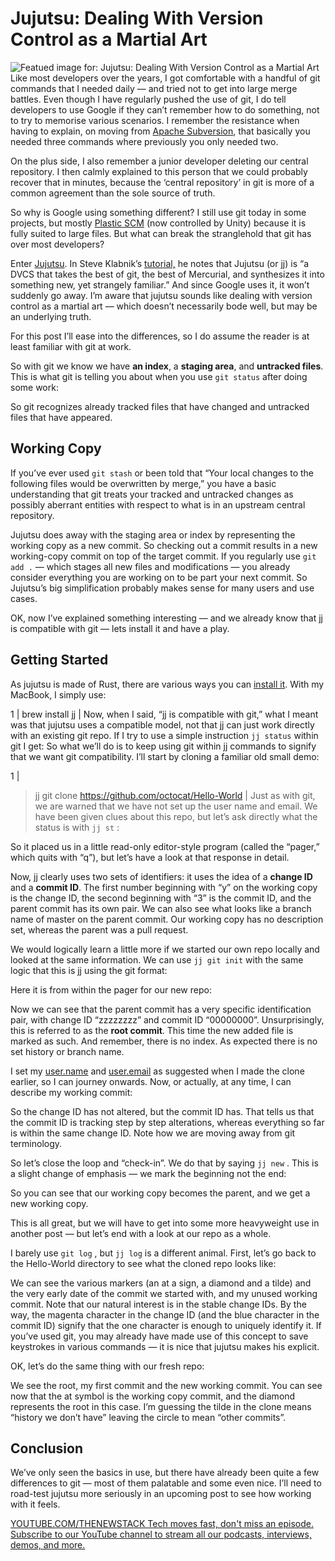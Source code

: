 # Jujutsu: Dealing With Version Control as a Martial Art
![Featued image for: Jujutsu: Dealing With Version Control as a Martial Art](https://cdn.thenewstack.io/media/2025/02/db5c82a9-natalia-blauth-znrnassj8f0-unsplashb-1024x576.jpg)
Like most developers over the years, I got comfortable with a handful of git commands that I needed daily — and tried not to get into large merge battles. Even though I have regularly pushed the use of git, I do tell developers to use Google if they can’t remember how to do something, not to try to memorise various scenarios. I remember the resistance when having to explain, on moving from [Apache Subversion](https://en.wikipedia.org/wiki/Apache_Subversion), that basically you needed three commands where previously you only needed two.

On the plus side, I also remember a junior developer deleting our central repository. I then calmly explained to this person that we could probably recover that in minutes, because the ‘central repository’ in git is more of a common agreement than the sole source of truth.

So why is Google using something different? I still use git today in some projects, but mostly [Plastic SCM](https://www.plasticscm.com/) (now controlled by Unity) because it is fully suited to large files. But what can break the stranglehold that git has over most developers?

Enter [Jujutsu](https://github.com/jj-vcs/jj). In Steve Klabnik’s [tutorial,](https://steveklabnik.github.io/jujutsu-tutorial/introduction/what-is-jj-and-why-should-i-care.html) he notes that Jujutsu (or jj) is “a DVCS that takes the best of git, the best of Mercurial, and synthesizes it into something new, yet strangely familiar.” And since Google uses it, it won’t suddenly go away. I’m aware that jujutsu sounds like dealing with version control as a martial art — which doesn’t necessarily bode well, but may be an underlying truth.

For this post I’ll ease into the differences, so I do assume the reader is at least familiar with git at work.

So with git we know we have **an index**, a **staging area**, and **untracked files**. This is what git is telling you about when you use `git status`
after doing some work:

So git recognizes already tracked files that have changed and untracked files that have appeared.

## Working Copy
If you’ve ever used `git stash`
or been told that “Your local changes to the following files would be overwritten by merge,” you have a basic understanding that git treats your tracked and untracked changes as possibly aberrant entities with respect to what is in an upstream central repository.

Jujutsu does away with the staging area or index by representing the working copy as a new commit. So checking out a commit results in a new working-copy commit on top of the target commit. If you regularly use `git add .`
— which stages all new files and modifications — you already consider everything you are working on to be part your next commit. So Jujutsu’s big simplification probably makes sense for many users and use cases.

OK, now I’ve explained something interesting — and we already know that jj is compatible with git — lets install it and have a play.

## Getting Started
As jujutsu is made of Rust, there are various ways you can [install it](https://jj-vcs.github.io/jj/v0.23.0/install-and-setup/). With my MacBook, I simply use:

1 |
brew install jj |
Now, when I said, “jj is compatible with git,” what I meant was that jujutsu uses a compatible model, not that jj can just work directly with an existing git repo. If I try to use a simple instruction `jj status`
within git I get:
So what we’ll do is to keep using git within jj commands to signify that we want git compatibility. I’ll start by cloning a familiar old small demo:

1 |
> jj git clone https://github.com/octocat/Hello-World |
Just as with git, we are warned that we have not set up the user name and email. We have been given clues about this repo, but let’s ask directly what the status is with `jj st`
:

So it placed us in a little read-only editor-style program (called the “pager,” which quits with “q”), but let’s have a look at that response in detail.

Now, jj clearly uses two sets of identifiers: it uses the idea of a **change ID** and a **commit ID**. The first number beginning with “y” on the working copy is the change ID, the second beginning with “3” is the commit ID, and the parent commit has its own pair. We can also see what looks like a branch name of master on the parent commit. Our working copy has no description set, whereas the parent was a pull request.

We would logically learn a little more if we started our own repo locally and looked at the same information. We can use `jj git init`
with the same logic that this is jj using the git format:

Here it is from within the pager for our new repo:

Now we can see that the parent commit has a very specific identification pair, with change ID “zzzzzzzz” and commit ID “00000000”. Unsurprisingly, this is referred to as the **root commit**. This time the new added file is marked as such. And remember, there is no index. As expected there is no set history or branch name.

I set my [user.name](http://user.name) and [user.email](http://user.email) as suggested when I made the clone earlier, so I can journey onwards. Now, or actually, at any time, I can describe my working commit:

So the change ID has not altered, but the commit ID has. That tells us that the commit ID is tracking step by step alterations, whereas everything so far is within the same change ID. Note how we are moving away from git terminology.

So let’s close the loop and “check-in”. We do that by saying `jj new`
. This is a slight change of emphasis — we mark the beginning not the end:

So you can see that our working copy becomes the parent, and we get a new working copy.

This is all great, but we will have to get into some more heavyweight use in another post — but let’s end with a look at our repo as a whole.

I barely use `git log`
, but `jj log`
is a different animal. First, let’s go back to the Hello-World directory to see what the cloned repo looks like:

We can see the various markers (an at a sign, a diamond and a tilde) and the very early date of the commit we started with, and my unused working commit. Note that our natural interest is in the stable change IDs. By the way, the magenta character in the change ID (and the blue character in the commit ID) signify that the one character is enough to uniquely identify it. If you’ve used git, you may already have made use of this concept to save keystrokes in various commands — it is nice that jujutsu makes his explicit.

OK, let’s do the same thing with our fresh repo:

We see the root, my first commit and the new working commit. You can see now that the at symbol is the working copy commit, and the diamond represents the root in this case. I’m guessing the tilde in the clone means “history we don’t have” leaving the circle to mean “other commits”.

## Conclusion
We’ve only seen the basics in use, but there have already been quite a few differences to git — most of them palatable and some even nice. I’ll need to road-test jujutsu more seriously in an upcoming post to see how working with it feels.

[
YOUTUBE.COM/THENEWSTACK
Tech moves fast, don't miss an episode. Subscribe to our YouTube
channel to stream all our podcasts, interviews, demos, and more.
](https://youtube.com/thenewstack?sub_confirmation=1)